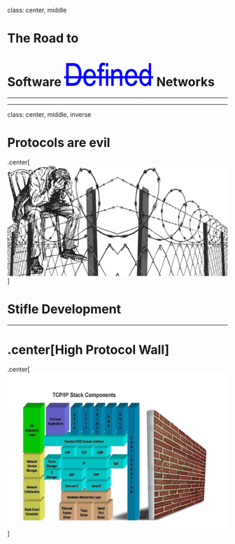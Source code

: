 class: center, middle
# The Road to
# Software ![Defined](images/Defined.png) Networks

---

---
class: center, middle, inverse

# Protocols are evil
.center[<img src="images/Barbed.png" alt="Stifle" style="width: 700px;"/>]
<!-- ![Barbed](/images/Barbed.png)
 -->
 # Stifle Development

---

# .center[High Protocol Wall]

.center[<img src="images/HiWall.png" alt="Protocol Bound" style="width: 800px;"/>]

<!---
<img src="/images/HiWall.png" alt="Protocol Bound" style="width: 300px;"/><img src="/images/BrickWall1.png" alt="High Protocol Wall" style="width: 300px;"/> 

your comment goes here
![High Protocol Wall][2]
.right[[2]: /images/BrickWall.png]
-->

